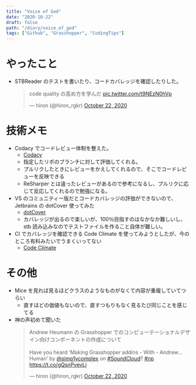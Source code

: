 ```yaml
---
title: "Voice of God"
date: "2020-10-22"
draft: false
path: "/diary/voice_of_god"
tags: ["Github", "Grasshopper", "CodingTips"]
---
```


# やったこと

- STBReader のテストを書いたり、コードカバレッジを確認したりした。
  <blockquote class="twitter-tweet"><p lang="ja" dir="ltr">code quality の高め方を学んだ <a href="https://t.co/t9NEzN0hVp">pic.twitter.com/t9NEzN0hVp</a></p>&mdash; hiron (@hiron_rgkr) <a href="https://twitter.com/hiron_rgkr/status/1319273934609526786?ref_src=twsrc%5Etfw">October 22, 2020</a></blockquote> <script async src="https://platform.twitter.com/widgets.js" charset="utf-8"></script>

# 技術メモ

- Codacy でコードレビュー体制を整えた。
  - [Codacy](https://www.codacy.com/?utm_term=codacy&utm_campaign=Codacy+Branded&utm_source=adwords&utm_medium=ppc&hsa_acc=9882323101&hsa_cam=1664731136&hsa_grp=65003689580&hsa_ad=339954152859&hsa_src=g&hsa_tgt=kwd-371532042943&hsa_kw=codacy&hsa_mt=e&hsa_net=adwords&hsa_ver=3&gclid=Cj0KCQjw28T8BRDbARIsAEOMBczZfbF0ixQa7DLK0JeOGSZxroz51YVhzcHP-edsCfQVsklX_0UcpaoaAs7GEALw_wcB)
  - 指定したリポのブランチに対して評価してくれる。
  - プルリクしたときにレビューをかえしてくれるので、そこでコードレビューを反映できる
  - ReSharper とは違ったレビューがあるので参考になるし、プルリクに応じて反応してくれるので勉強になる。
- VS のコミュニティー版だとコードカバレッジの評価ができないので、Jetbrains の dotCover 使ってみた
  - [dotCover](https://www.jetbrains.com/ja-jp/dotcover/)
  - カバレッジが出るので楽しいが、100％目指すのはなかなか難しいし、stb 読み込みなのでテストファイルを作ること自体が難しい。
- CI でカバレッジを確認できる Code Climate を使ってみようとしたが、今のところ有料みたいでうまくいってない
  - [Code Climate](https://codeclimate.com/)

# その他

- Mice を見れば見るほどクラスのようなものがなくて内容が重複していてつらい
  - 直すほどの価値もないので、直すつもりもなく見るたび同じことを感じてる
- 神の声初めて聞いた
  <blockquote class="twitter-tweet"><p lang="ja" dir="ltr">Andrew Heumann の Grasshopper でのコンピューテーショナルデザイン向けコンポーネントの作成について<br><br>Have you heard ‘Making Grasshopper addins - With - Andrew... Human’ by <a href="https://twitter.com/simp1ycomplex?ref_src=twsrc%5Etfw">@simp1ycomplex</a> on <a href="https://twitter.com/hashtag/SoundCloud?src=hash&amp;ref_src=twsrc%5Etfw">#SoundCloud</a>? <a href="https://twitter.com/hashtag/np?src=hash&amp;ref_src=twsrc%5Etfw">#np</a> <a href="https://t.co/gQsnPvevLj">https://t.co/gQsnPvevLj</a></p>&mdash; hiron (@hiron_rgkr) <a href="https://twitter.com/hiron_rgkr/status/1319095477774602240?ref_src=twsrc%5Etfw">October 22, 2020</a></blockquote> <script async src="https://platform.twitter.com/widgets.js" charset="utf-8"></script>

